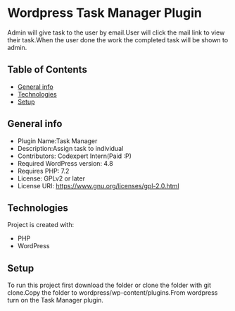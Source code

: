 # Wordpress Task Manager Plugin

Admin will give task to the user by email.User will click the mail link to view their task.When the user done the work the completed task will be shown to admin.

## Table of Contents

-   [General info](#general-info)
-   [Technologies](#technologies)
-   [Setup](#setup)

## General info

-   Plugin Name:Task Manager
-   Description:Assign task to individual
-   Contributors: Codexpert Intern(Paid :P)
-   Required WordPress version: 4.8
-   Requires PHP: 7.2
-   License: GPLv2 or later
-   License URI: https://www.gnu.org/licenses/gpl-2.0.html

## Technologies

Project is created with:

-   PHP
-   WordPress

## Setup

To run this project first download the folder or clone the folder with git clone.Copy the folder to wordpress/wp-content/plugins.From wordpress turn on the Task Manager plugin.
